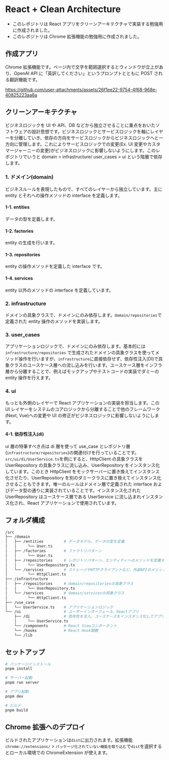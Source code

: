 # React + Clean Architecture

- このレポジトリは React アプリをクリーンアーキテクチャで実装する勉強用に作成されました。
- このレポジトリは Chrome 拡張機能の勉強用に作成されました。

## 作成アプリ

Chrome 拡張機能です。ページ内で文字を範囲選択するとウィンドウが立上があり、OpenAI API に「英訳してください」というプロンプトとともに POST される翻訳機能です。

https://github.com/user-attachments/assets/26f1ee22-9754-4f68-968e-40825223aa8a

## クリーンアーキテクチャ

ビジネスロジックを UI や API、DB などから独立させることに重点をおいたソフトウェアの設計思想です。ビジネスロジックとサービスロジックを軸にレイヤーを分離していき、依存の方向をサービスロジックからビジネスロジックへと一方向に管理します。これによりサービスロジックでの変更(Ex. UI 変更やカスタマージャーニーの変更)がビジネスロジックに影響しないようにします。このレポジトリでいうと domain > infrastructure/ user_cases > ui という階層で依存します。

### 1. ドメイン(domain)

ビジネスルールを表現したもので、すべてのレイヤーから独立しています。主に entity とそれへの操作メソッドの interface を定義します。

#### 1-1. entities

データの型を定義します。

#### 1-2. factories

entity の生成を行います。

#### 1-3. repositories

entity の操作メソッドを定義した interface です。

#### 1-4. services

entity 以外のメソッドの interface を定義しています。

### 2. infrastructure

ドメインの具象クラスで、ドメインにのみ依存します。`domain/repositories`で定義された entity 操作のメソッドを実装します。

### 3. user_cases

アプリケーションロジックで、ドメインにのみ依存します。基本的には `infrastructure/repositories` で生成されたドメインの具象クラスを使ってメソッド操作を行いますが、`infrastructure`に直接依存せず、依存性注入(DI)で具象クラスのユースケース層への流し込みを行います。ユースケース層をインフラ層から分離することで、例えばモックアップやテストコードの実装でダミーの entity 操作を行えます。

### 4. ui

もっとも外側のレイヤーで React アプリケーションの実装を担当します。この UI レイヤーをシステムのコアロジックから分離することで他のフレームワーク(Next, Vue)への変更や UI の修正がビジネスロジックに影響しないようにします。

#### 4-1. 依存性注入(di)

ui 層の特筆すべき点は di 層を使って use_case とレポジトリ層(`infrastructure/repositories`)の関連付けを行っていることです。`src/ui/di/UserService.ts`を例にすると、HttpClient の具象クラスを UserRepository の具象クラスに流し込み、UserRepository をインスタンス化しています。このとき HttpClient をモックサーバーに置き換えてインスタンス化させたり、UserRepository を別のダミークラスに置き換えてインスタンス化させることもできます。唯一のルールはドメイン層で定義された interface およびデータ型の通りに実装されていることです。インスタンス化された UserRepository はユースケース層である UserService に流し込まれインスタンス化され、React アプリケーションで使用されています。

## フォルダ構成

```bash
/src
├── /domain
│   ├── /entities         # データモデル。データの型を定義
│   │     └── User.ts
│   ├── /factories        # ファクトリパターン
│   │     └── User.ts
│   ├── /repositories     # レポジトリパターン。エンティティへのメソッドを定義する
│   │     └── UserRepository.ts
│   └── /services         # ストレージやHTTPクライアントなど、外部APIのメソッドを定義する
│         └── HttpClient.ts
├── /infrastructure
│   ├── /repositories     # domain/repositoriesの具象クラス
│   │     └── UserRepository.ts
│   └── /services         # domain/servicesの具象クラス
│         └── HttpClient.ts
├── /use_case
│   └── UserService.ts    # アプリケーションロジック
└── /ui                   # ユーザーインターフェース。Reactアプリ
    ├── /di               # 依存性を注入。ユースケースをインスタンス化してアプリで使用する
    │     └── UserService.ts
    └── /components       # React Viewコンポーネント
    └── /hooks            # React Hook関数
    └── /lib
```

## セットアップ

```bash
# パッケージインストール
pnpm install

# サーバー起動
pnpm run server

# アプリ起動
pnpm dev

# ビルド
pnpm build
```

## Chrome 拡張へのデプロイ

ビルドされたアプリケーションは`dist`に出力されます。拡張機能`chrome://extensions/` > `パッケージ化されていない機能を取り込む`で`dist`を選択するとローカル環境での ChromeExtension が使えます。

